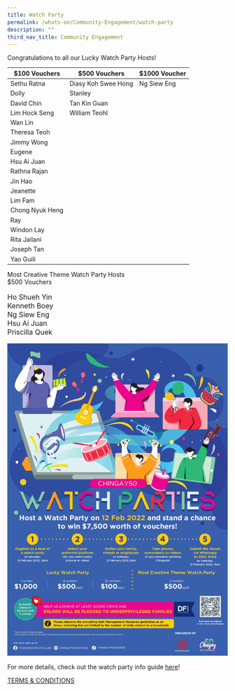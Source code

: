 ```yaml
---
title: Watch Party
permalink: /whats-on/Community-Engagement/watch-party
description: ""
third_nav_title: Community Engagement
---
```




Congratulations to all our Lucky Watch Party Hosts!

| $100 Vouchers | $500 Vouchers | $1000 Voucher|  
| -------- | -------- | -------- |
| Sethu Ratna | Diasy Koh Swee Hong     | Ng Siew Eng |
| Dolly  | Stanley  |   |
| David Chin | Tan Kin Guan     |    |
| Lim Hock Seng | William Teohl   |    
| Wan Lin |   |   |
| Theresa Teoh |   |   |
| Jimmy Wong |   |   |
| Eugene |   |   |
| Hsu Ai Juan |   |   |
| Rathna Rajan |   |   |
| Jin Hao  |  |   |
| Jeanette  |  |   |
| Lim Fam  |  |   |
| Chong Nyuk Heng  |  |   |
|  Ray |  |   |
|  Windon Lay |  |   |
| Rita Jailani  |  |   |
|  Joseph Tan |  |   |
| Yao Guili  |  |   |


Most Creative Theme Watch Party Hosts
<br>$500 Vouchers
<p style= "font-size: 16px;">
Ho Shueh Yin <br>
Kenneth Boey<br>
Ng Siew Eng<br>
Hsu Ai Juan<br>
Priscilla Quek<br>
</p>



![watch party](/images/whats-on/watch-party.jpg)

For more details, check out the watch party info guide [here](/files/whats-on/chingay50-watch-party-info-kit-(as-at-14-jan-2021).pdf)!

[TERMS & CONDITIONS](/files/whats-on/chingay50-watch-party---terms-and-conditions-(as-at-4-jan-2022).pdf)